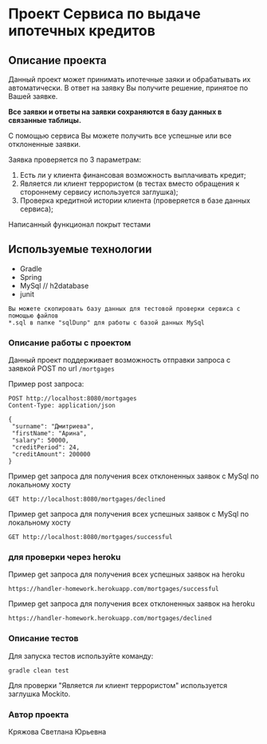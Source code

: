 # Проект Сервиса по выдаче ипотечных кредитов

 
## Описание проекта
Данный проект может принимать ипотечные заяки и обрабатывать их автоматически. В ответ на заявку Вы получите решение, принятое по Вашей заявке.

**Все заявки и ответы на заявки сохраняются в базу данных в связанные таблицы.**

С помощью сервиса Вы можете получить все успешные или все отклоненные заявки.

Заявка проверяется по 3 параметрам:
1. Есть ли у клиента финансовая возможность выплачивать кредит;
2. Является ли клиент террористом (в тестах вместо обращения к стороннему сервису используется заглушка);
3. Проверка кредитной истории клиента (проверяется в базе данных сервиса); 

Написанный функционал покрыт тестами

## Используемые технологии

  - Gradle
  - Spring 
  - MySql // h2database
  - junit
```
Вы можете скопировать базу данных для тестовой проверки сервиса с помощью файлов 
*.sql в папке "sqlDunp" для работы с базой данных MySql
```

### Описание работы с проектом
Данный проект поддерживает возможность отправки запроса с заявкой POST 
по url `/mortgages`

Пример post запроса:
```
POST http://localhost:8080/mortgages
Content-Type: application/json

{
 "surname": "Дмитриева",
 "firstName": "Арина",
 "salary": 50000,
 "creditPeriod": 24,
 "creditAmount": 200000
}
```
Пример get запроса для получения всех отклоненных заявок с MySql по локальному хосту
```
GET http://localhost:8080/mortgages/declined
```

Пример get запроса для получения всех успешных заявок с MySql по локальному хосту
```
GET http://localhost:8080/mortgages/successful
```

### для проверки через heroku 

Пример get запроса для получения всех успешных заявок на heroku
```
https://handler-homework.herokuapp.com/mortgages/successful
```

Пример get запроса для получения всех отклоненных заявок на heroku
```
https://handler-homework.herokuapp.com/mortgages/declined
```
### Описание тестов
Для запуска тестов используйте команду:
```
gradle clean test
```
Для проверки "Является ли клиент террористом" используется заглушка Mockito.

### Автор проекта
Кряжова Светлана Юрьевна
